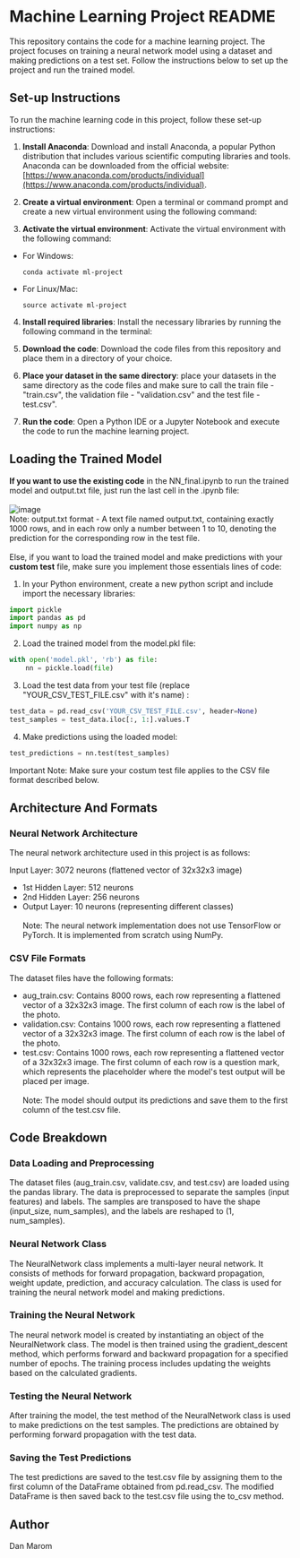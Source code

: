# Machine Learning Project README

This repository contains the code for a machine learning project. The project focuses on training a neural network model using a dataset and making predictions on a test set. Follow the instructions below to set up the project and run the trained model.

## Set-up Instructions

To run the machine learning code in this project, follow these set-up instructions:

1. **Install Anaconda**: Download and install Anaconda, a popular Python distribution that includes various scientific computing libraries and tools. Anaconda can be downloaded from the official website: [https://www.anaconda.com/products/individual](https://www.anaconda.com/products/individual).

2. **Create a virtual environment**: Open a terminal or command prompt and create a new virtual environment using the following command:

3. **Activate the virtual environment**: Activate the virtual environment with the following command:
- For Windows:
  ```
  conda activate ml-project
  ```
- For Linux/Mac:
  ```
  source activate ml-project
  ```

4. **Install required libraries**: Install the necessary libraries by running the following command in the terminal:

5. **Download the code**: Download the code files from this repository and place them in a directory of your choice.

6. **Place your dataset in the same directory**: place your datasets in the same directory as the code files and make sure to call the train file - "train.csv", the validation file - "validation.csv" and the test file - test.csv".

7. **Run the code**: Open a Python IDE or a Jupyter Notebook and execute the code to run the machine learning project.

## Loading the Trained Model
**If you want to use the existing code** in the NN_final.ipynb to run the trained model and output.txt file, just run the last cell in the .ipynb file:<br><br>
![image](https://github.com/danmarom16/Machine_Learning/assets/92876036/ab11881c-786d-4b3d-8fb3-8d21cf3a0611)
<br>
Note: output.txt format  - A text file named output.txt, containing exactly 1000 rows, and in each row only a number 
between 1 to 10, denoting the prediction for the corresponding row in the test file.
<br>
<br>Else, if you want to load the trained model and make predictions with your **custom test** file, make sure you implement those essentials lines of code:

1. In your Python environment, create a new python script and include  import the necessary libraries:
```python
import pickle
import pandas as pd
import numpy as np
```

2. Load the trained model from the model.pkl file:
```python
with open('model.pkl', 'rb') as file:
    nn = pickle.load(file)
```

3. Load the test data from your test file (replace "YOUR_CSV_TEST_FILE.csv" with it's name) :
```python
test_data = pd.read_csv('YOUR_CSV_TEST_FILE.csv', header=None)
test_samples = test_data.iloc[:, 1:].values.T
```

4. Make predictions using the loaded model:
```python
test_predictions = nn.test(test_samples)
```
Important Note: Make sure your costum test file applies to the CSV file format described below.<br>

## Architecture And Formats
### Neural Network Architecture
The neural network architecture used in this project is as follows:

Input Layer: 3072 neurons (flattened vector of 32x32x3 image)<br>
* 1st Hidden Layer: 512 neurons
* 2nd Hidden Layer: 256 neurons
* Output Layer: 10 neurons (representing different classes)<br><br>
Note: The neural network implementation does not use TensorFlow or PyTorch. It is implemented from scratch using NumPy.

### CSV File Formats
The dataset files have the following formats:<br>
* aug_train.csv: Contains 8000 rows, each row representing a flattened vector of a 32x32x3 image. The first column of each row is the label of the photo.
* validation.csv: Contains 1000 rows, each row representing a flattened vector of a 32x32x3 image. The first column of each row is the label of the photo.
* test.csv: Contains 1000 rows, each row representing a flattened vector of a 32x32x3 image. The first column of each row is a question mark, which represents the placeholder where the model's test output will be placed per image.<br><br>
Note: The model should output its predictions and save them to the first column of the test.csv file.

## Code Breakdown
### Data Loading and Preprocessing
The dataset files (aug_train.csv, validate.csv, and test.csv) are loaded using the pandas library. The data is preprocessed to separate the samples (input features) and labels. The samples are transposed to have the shape (input_size, num_samples), and the labels are reshaped to (1, num_samples).

### Neural Network Class
The NeuralNetwork class implements a multi-layer neural network. It consists of methods for forward propagation, backward propagation, weight update, prediction, and accuracy calculation. The class is used for training the neural network model and making predictions.

### Training the Neural Network
The neural network model is created by instantiating an object of the NeuralNetwork class. The model is then trained using the gradient_descent method, which performs forward and backward propagation for a specified number of epochs. The training process includes updating the weights based on the calculated gradients.

### Testing the Neural Network
After training the model, the test method of the NeuralNetwork class is used to make predictions on the test samples. The predictions are obtained by performing forward propagation with the test data.

### Saving the Test Predictions
The test predictions are saved to the test.csv file by assigning them to the first column of the DataFrame obtained from pd.read_csv. The modified DataFrame is then saved back to the test.csv file using the to_csv method.

## Author
Dan Marom
